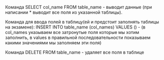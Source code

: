 Команда SELECT col_name FROM table_name - выводит данные (при написании * выводит все поля из указанной таблицы).

Команда для ввода полей в таблицу(ей и предстоит заполнять таблицы на экзамене):
INSERT INTO table_name (col_names) VALUES () - (в col_names указываем все затронутые поля которые мы хотим заполнить, в values в правильной последовательности показываем какими значениями мы заполняем эти поля)

Команда DELETE FROM table_name - удаляет все поля в таблице

